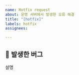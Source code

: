 ```yaml
---
name: Hotfix request
about: 운영 서버에서 발생한 오류 해결
title: "[hotfix]"
labels: hotfix
assignees:

---
```


## 🐞 발생한 버그

설명

